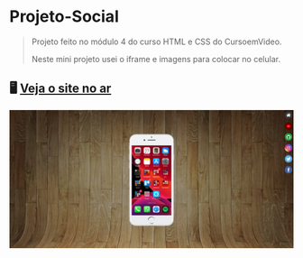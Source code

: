 # Projeto-Social
> Projeto feito no módulo 4 do curso HTML e CSS do CursoemVideo.
>
> Neste mini projeto usei o iframe e imagens para colocar no celular.
>
## 🖥️ [Veja o site no ar](https://rfluan.github.io/projeto-social/)
![foto](./.github/img-site-social.png)
